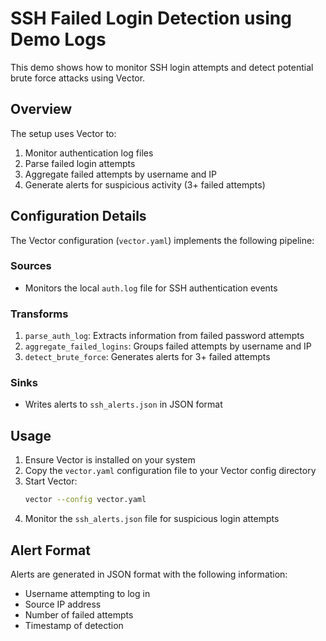 # SSH Failed Login Detection using Demo Logs

This demo shows how to monitor SSH login attempts and detect potential brute force attacks using Vector.

## Overview

The setup uses Vector to:
1. Monitor authentication log files
2. Parse failed login attempts
3. Aggregate failed attempts by username and IP
4. Generate alerts for suspicious activity (3+ failed attempts)

## Configuration Details

The Vector configuration (`vector.yaml`) implements the following pipeline:

### Sources
- Monitors the local `auth.log` file for SSH authentication events

### Transforms
1. `parse_auth_log`: Extracts information from failed password attempts
2. `aggregate_failed_logins`: Groups failed attempts by username and IP
3. `detect_brute_force`: Generates alerts for 3+ failed attempts

### Sinks
- Writes alerts to `ssh_alerts.json` in JSON format

## Usage

1. Ensure Vector is installed on your system
2. Copy the `vector.yaml` configuration file to your Vector config directory
3. Start Vector:
   ```bash
   vector --config vector.yaml
   ```
4. Monitor the `ssh_alerts.json` file for suspicious login attempts

## Alert Format

Alerts are generated in JSON format with the following information:
- Username attempting to log in
- Source IP address
- Number of failed attempts
- Timestamp of detection
